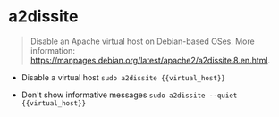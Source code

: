 # a2dissite
> Disable an Apache virtual host on Debian-based OSes.
> More information: <https://manpages.debian.org/latest/apache2/a2dissite.8.en.html>.

- Disable a virtual host
`sudo a2dissite {{virtual_host}}`

- Don't show informative messages
`sudo a2dissite --quiet {{virtual_host}}`
